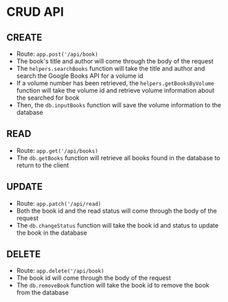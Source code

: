 # CRUD API

## CREATE

  - Route: `app.post('/api/book)`
  - The book's title and author will come through the body of the request
  - The `helpers.searchBooks` function will take the title and author and search the Google Books API for a volume id
  - If a volume number has been retrieved, the `helpers.getBooksByVolume` function will take the volume id and retrieve volume information about the searched for book
  - Then, the `db.inputBooks` function will save the volume information to the database

## READ

  - Route: `app.get('/api/books)`
  - The `db.getBooks` function will retrieve all books found in the database to return to the client

## UPDATE

  - Route: `app.patch('/api/read)`
  - Both the book id and the read status will come through the body of the request
  - The `db.changeStatus` function will take the book id and status to update the book in the database

## DELETE

  - Route: `app.delete('/api/book)`
  - The book id will come through the body of the request
  - The `db.removeBook` function will take the book id to remove the book from the database
